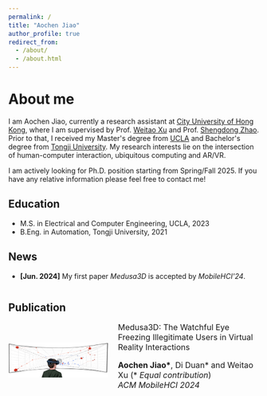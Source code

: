 ```yaml
---
permalink: /
title: "Aochen Jiao"
author_profile: true
redirect_from: 
  - /about/
  - /about.html
---
```

About me
======
I am Aochen Jiao, currently a research assistant at [City University of Hong Kong](https://www.cityu.edu.hk/), where I am supervised by Prof. [Weitao Xu](https://weitaoxu.com) and Prof. [Shengdong Zhao](https://shengdongzhao.com). Prior to that, I received my Master's degree from [UCLA](https://www.ucla.edu/) and Bachelor's degree from [Tongji University](https://en.tongji.edu.cn/p/#/). My research interests lie on the intersection of human-computer interaction, ubiquitous computing and AR/VR.

I am actively looking for Ph.D. position starting from Spring/Fall 2025. If you have any relative information please feel free to contact me!

Education
------
* M.S. in Electrical and Computer Engineering, UCLA, 2023
* B.Eng. in Automation, Tongji University, 2021

News
------
<style>
  ul {
      margin-top: 0;
      padding-top: 0;
      margin-bottom: 0;
      padding-bottom: 0;
    }
  .scrolling-div {
    margin-bottom: 0;
  }
</style>
<div class="scrolling-div" style="padding: 0; height: 30px; overflow-y: scroll; width: 100%; scrollbar-width: none; -ms-overflow-style: none; margin-top: 0;">
  <ul>
    <li><strong>[Jun. 2024]</strong> My first paper <i>Medusa3D</i> is accepted by <i>MobileHCI'24</i>.</li>
  </ul>
</div>

Publication
------
<div style="display: flex; align-items: center;">
  <img src="../images/Medusa3D_teaser_png.PNG" alt="teaser" style="width: 200px; height: 70px; margin-right: 20px;">
  <div>
    <p style="font-size: 16px; margin: 0;">Medusa3D: The Watchful Eye Freezing Illegitimate Users in Virtual Reality Interactions</P>
    <p style="font-size: 16px;"><b>Aochen Jiao*</b>, Di Duan* and Weitao Xu (* <i>Equal contribution</i>)<br><i>ACM MobileHCI 2024</i></p>
<!--     <p>
      <a href="#">Paper</a> | 
      <a href="#">Project Page</a> | 
      <a href="#">Video</a> | 
      <a href="#">BibTeX</a> | 
      <a href="#">Code</a>
    </p> -->
  </div>
</div>

<!--This is the front page of a website that is powered by the [Academic Pages template](https://github.com/academicpages/academicpages.github.io) and hosted on GitHub pages. [GitHub pages](https://pages.github.com) is a free service in which websites are built and hosted from code and data stored in a GitHub repository, automatically updating when a new commit is made to the respository. This template was forked from the [Minimal Mistakes Jekyll Theme](https://mmistakes.github.io/minimal-mistakes/) created by Michael Rose, and then extended to support the kinds of content that academics have: publications, talks, teaching, a portfolio, blog posts, and a dynamically-generated CV. You can fork [this repository](https://github.com/academicpages/academicpages.github.io) right now, modify the configuration and markdown files, add your own PDFs and other content, and have your own site for free, with no ads! An older version of this template powers my own personal website at [stuartgeiger.com](http://stuartgeiger.com), which uses [this Github repository](https://github.com/staeiou/staeiou.github.io).-->

<!--A data-driven personal website
======
Like many other Jekyll-based GitHub Pages templates, Academic Pages makes you separate the website's content from its form. The content & metadata of your website are in structured markdown files, while various other files constitute the theme, specifying how to transform that content & metadata into HTML pages. You keep these various markdown (.md), YAML (.yml), HTML, and CSS files in a public GitHub repository. Each time you commit and push an update to the repository, the [GitHub pages](https://pages.github.com/) service creates static HTML pages based on these files, which are hosted on GitHub's servers free of charge.

Many of the features of dynamic content management systems (like Wordpress) can be achieved in this fashion, using a fraction of the computational resources and with far less vulnerability to hacking and DDoSing. You can also modify the theme to your heart's content without touching the content of your site. If you get to a point where you've broken something in Jekyll/HTML/CSS beyond repair, your markdown files describing your talks, publications, etc. are safe. You can rollback the changes or even delete the repository and start over -- just be sure to save the markdown files! Finally, you can also write scripts that process the structured data on the site, such as [this one](https://github.com/academicpages/academicpages.github.io/blob/master/talkmap.ipynb) that analyzes metadata in pages about talks to display [a map of every location you've given a talk](https://academicpages.github.io/talkmap.html).-->

<!--Getting started
======
1. Register a GitHub account if you don't have one and confirm your e-mail (required!)
1. Fork [this repository](https://github.com/academicpages/academicpages.github.io) by clicking the "fork" button in the top right. 
1. Go to the repository's settings (rightmost item in the tabs that start with "Code", should be below "Unwatch"). Rename the repository "[your GitHub username].github.io", which will also be your website's URL.
1. Set site-wide configuration and create content & metadata (see below -- also see [this set of diffs](http://archive.is/3TPas) showing what files were changed to set up [an example site](https://getorg-testacct.github.io) for a user with the username "getorg-testacct")
1. Upload any files (like PDFs, .zip files, etc.) to the files/ directory. They will appear at https://[your GitHub username].github.io/files/example.pdf.  
1. Check status by going to the repository settings, in the "GitHub pages" section-->


<!--For site content, there is one markdown file for each type of content, which are stored in directories like _publications, _talks, _posts, _teaching, or _pages. For example, each talk is a markdown file in the [_talks directory](https://github.com/academicpages/academicpages.github.io/tree/master/_talks). At the top of each markdown file is structured data in YAML about the talk, which the theme will parse to do lots of cool stuff. The same structured data about a talk is used to generate the list of talks on the [Talks page](https://academicpages.github.io/talks), each [individual page](https://academicpages.github.io/talks/2012-03-01-talk-1) for specific talks, the talks section for the [CV page](https://academicpages.github.io/cv), and the [map of places you've given a talk](https://academicpages.github.io/talkmap.html) (if you run this [python file](https://github.com/academicpages/academicpages.github.io/blob/master/talkmap.py) or [Jupyter notebook](https://github.com/academicpages/academicpages.github.io/blob/master/talkmap.ipynb), which creates the HTML for the map based on the contents of the _talks directory).-->

<!--**Markdown generator**

I have also created [a set of Jupyter notebooks](https://github.com/academicpages/academicpages.github.io/tree/master/markdown_generator
) that converts a CSV containing structured data about talks or presentations into individual markdown files that will be properly formatted for the Academic Pages template. The sample CSVs in that directory are the ones I used to create my own personal website at stuartgeiger.com. My usual workflow is that I keep a spreadsheet of my publications and talks, then run the code in these notebooks to generate the markdown files, then commit and push them to the GitHub repository.-->

<!--How to edit your site's GitHub repository
------
Many people use a git client to create files on their local computer and then push them to GitHub's servers. If you are not familiar with git, you can directly edit these configuration and markdown files directly in the github.com interface. Navigate to a file (like [this one](https://github.com/academicpages/academicpages.github.io/blob/master/_talks/2012-03-01-talk-1.md) and click the pencil icon in the top right of the content preview (to the right of the "Raw | Blame | History" buttons). You can delete a file by clicking the trashcan icon to the right of the pencil icon. You can also create new files or upload files by navigating to a directory and clicking the "Create new file" or "Upload files" buttons. 

Example: editing a markdown file for a talk
![Editing a markdown file for a talk](/images/editing-talk.png)

For more info
------
More info about configuring Academic Pages can be found in [the guide](https://academicpages.github.io/markdown/). The [guides for the Minimal Mistakes theme](https://mmistakes.github.io/minimal-mistakes/docs/configuration/) (which this theme was forked from) might also be helpful.-->

